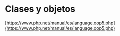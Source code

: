 # Clases y objetos

[https://www.php.net/manual/es/language.oop5.php](https://www.php.net/manual/es/language.oop5.php)
